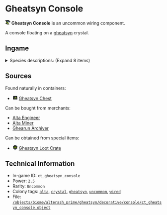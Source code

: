 # Gheatsyn Console

<img src="https://raw.githubusercontent.com/Ceterai/Enternia/main/objects/biome/alterash_prime/gheatsyn/decorative/console/icon.png" alt="Gheatsyn Console icon" loading="lazy" height=16px width="auto" /> **Gheatsyn Console** is an uncommon wiring component.

A console floating on a [gheatsyn](https://ceterai.github.io/MyEnternia/Wiki/Tags/Gheatsyn) crystal.

## Ingame

<details><summary>Species descriptions: (Expand 8 items)</summary>

- Alta: A regular console that uses gheatsyn crystals as support. To be honest, I'm more of a terminal fan.
- Apex: Some useful floating console.
- Avian: A control panel.
- Floran: Floran likesss to push buttonsss.
- Glitch: Calm. A control panel to operate some mechanisms.
- Human: Wow, this console is floating on a crystal!
- Hylotl: A control panel.
- Novakid: A control panel which, surprisingly, controls stuff!

</details>

## Sources

Found naturally in containers:

- <img src="https://raw.githubusercontent.com/Ceterai/Enternia/main/objects/biome/alterash_prime/gheatsyn/decorative/chest/icon.png" alt="Gheatsyn Chest icon" loading="lazy" height=16px width="auto" /> [Gheatsyn Chest](https://ceterai.github.io/MyEnternia/Wiki/GheatsynChest)

Can be bought from merchants:

- [Alta Engineer](https://ceterai.github.io/MyEnternia/Wiki/AltaEngineer)
- [Alta Miner](https://ceterai.github.io/MyEnternia/Wiki/AltaMiner)
- [Ghearun Archiver](https://ceterai.github.io/MyEnternia/Wiki/GhearunArchiver)

Can be obtained from special items:

- <img src="https://raw.githubusercontent.com/Ceterai/Enternia/main/items/active/alta/loot/biome/ct_gheatsyn_loot.png" alt="Gheatsyn Loot Crate icon" loading="lazy" height=16px width="auto" /> [Gheatsyn Loot Crate](https://ceterai.github.io/MyEnternia/Wiki/GheatsynLootCrate)

## Technical Information

- In-game ID: `ct_gheatsyn_console`
- Power: `2.5`
- Rarity: `Uncommon`
- Colony tags: [`alta`](https://ceterai.github.io/MyEnternia/Wiki/Tags/Alta), [`crystal`](https://ceterai.github.io/MyEnternia/Wiki/Tags/Crystal), [`gheatsyn`](https://ceterai.github.io/MyEnternia/Wiki/Tags/Gheatsyn), [`uncommon`](https://ceterai.github.io/MyEnternia/Wiki/Tags/Uncommon), [`wired`](https://ceterai.github.io/MyEnternia/Wiki/Tags/Wired)
- File: [`/objects/biome/alterash_prime/gheatsyn/decorative/console/ct_gheatsyn_console.object`](https://github.com/Ceterai/Enternia/blob/main/objects/biome/alterash_prime/gheatsyn/decorative/console/ct_gheatsyn_console.object)
